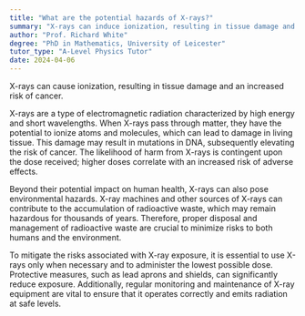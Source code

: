 ```yaml
---
title: "What are the potential hazards of X-rays?"
summary: "X-rays can induce ionization, resulting in tissue damage and elevating the risk of cancer."
author: "Prof. Richard White"
degree: "PhD in Mathematics, University of Leicester"
tutor_type: "A-Level Physics Tutor"
date: 2024-04-06
---
```


X-rays can cause ionization, resulting in tissue damage and an increased risk of cancer.

X-rays are a type of electromagnetic radiation characterized by high energy and short wavelengths. When X-rays pass through matter, they have the potential to ionize atoms and molecules, which can lead to damage in living tissue. This damage may result in mutations in DNA, subsequently elevating the risk of cancer. The likelihood of harm from X-rays is contingent upon the dose received; higher doses correlate with an increased risk of adverse effects.

Beyond their potential impact on human health, X-rays can also pose environmental hazards. X-ray machines and other sources of X-rays can contribute to the accumulation of radioactive waste, which may remain hazardous for thousands of years. Therefore, proper disposal and management of radioactive waste are crucial to minimize risks to both humans and the environment.

To mitigate the risks associated with X-ray exposure, it is essential to use X-rays only when necessary and to administer the lowest possible dose. Protective measures, such as lead aprons and shields, can significantly reduce exposure. Additionally, regular monitoring and maintenance of X-ray equipment are vital to ensure that it operates correctly and emits radiation at safe levels.
    